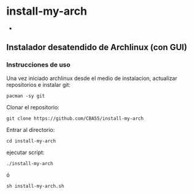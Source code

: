 # install-my-arch
-
## Instalador desatendido de Archlinux (con GUI)

### Instrucciones de uso


Una vez iniciado archlinux desde el medio de instalacion, actualizar repositorios e instalar git:

`pacman -sy git`

Clonar el repositorio:

`git clone https://github.com/CBA55/install-my-arch`

Entrar al directorio:

`cd install-my-arch`

ejecutar script:

`./install-my-arch`

ó

`sh install-my-arch.sh`
